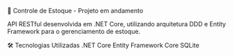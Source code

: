 🧾 Controle de Estoque - Projeto em andamento

API RESTful desenvolvida em .NET Core, utilizando arquitetura DDD e Entity Framework para o gerenciamento de estoque.

🛠️ Tecnologias Utilizadas
.NET Core
Entity Framework Core
SQLite

